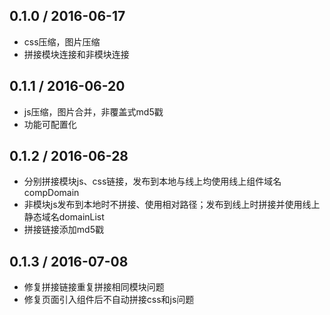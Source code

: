 0.1.0 / 2016-06-17
------------------

* css压缩，图片压缩
* 拼接模块连接和非模块连接


0.1.1 / 2016-06-20
------------------

* js压缩，图片合并，非覆盖式md5戳
* 功能可配置化


0.1.2 / 2016-06-28
------------------

* 分别拼接模块js、css链接，发布到本地与线上均使用线上组件域名compDomain
* 非模块js发布到本地时不拼接、使用相对路径；发布到线上时拼接并使用线上静态域名domainList
* 拼接链接添加md5戳


0.1.3 / 2016-07-08
------------------

* 修复拼接链接重复拼接相同模块问题
* 修复页面引入组件后不自动拼接css和js问题
